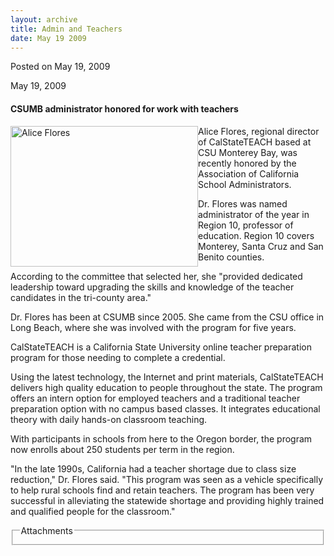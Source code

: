 ```yaml
---
layout: archive
title: Admin and Teachers
date: May 19 2009
---
```





<span class="date">Posted on May 19, 2009    </span>
<p>May 19, 2009</p>
<h4>CSUMB administrator honored for work with teachers</h4>
<p>A<img alt="Alice Flores" height="225" src="http://news.csumb.edu/sites/default/files/65/igx_migrate/images/flores.alice.JPG" style="float:left" width="300">lice Flores, regional director of
CalStateTEACH based at CSU Monterey Bay, was recently honored by
the Association of California School Administrators.</img></p>
<p>Dr. Flores was named administrator of the year in Region 10,
professor of education. Region 10 covers Monterey, Santa Cruz and
San Benito counties.</p>
<p>According to the committee that selected her, she &quot;provided
dedicated leadership toward upgrading the skills and knowledge of
the teacher candidates in the tri-county area.&quot;</p>
<p>Dr. Flores has been at CSUMB since 2005. She came from the CSU
office in Long Beach, where she was involved with the program for
five years.</p>
<p>CalStateTEACH is a California State University online teacher
preparation program for those needing to complete a credential.</p>
<p>Using the latest technology, the Internet and print materials,
CalStateTEACH delivers high quality education to people throughout
the state. The program offers an intern option for employed
teachers and a traditional teacher preparation option with no
campus based classes. It integrates educational theory with daily
hands-on classroom teaching.</p>
<p>With participants in schools from here to the Oregon border, the
program now enrolls about 250 students per term in the region.</p>
<p>&quot;In the late 1990s, California had a teacher shortage due to
class size reduction,&quot; Dr. Flores said. &quot;This program was seen as a
vehicle specifically to help rural schools find and retain
teachers. The program has been very successful in alleviating the
statewide shortage and providing highly trained and qualified
people for the classroom.&quot;</p>
<fieldset class="fieldgroup group-attachments">
<legend>Attachments</legend>
<div class="field field-type-emvideo field-field-attach-video">
<div class="field-items">
<div class="field-item odd">
<div class="emvideo emvideo-video emvideo-"/>
</div>
</div>
</div>
</fieldset>





